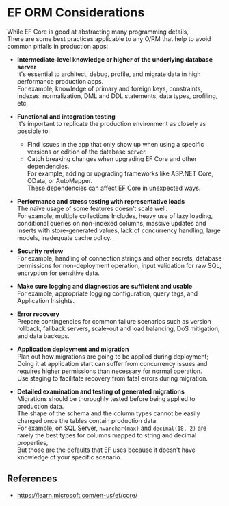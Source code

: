 # EF ORM Considerations

While EF Core is good at abstracting many programming details,  
There are some best practices applicable to any O/RM that help to avoid common pitfalls in production apps:

- **Intermediate-level knowledge or higher of the underlying database server**  
  It's essential to architect, debug, profile, and migrate data in high performance production apps.  
  For example, knowledge of primary and foreign keys, constraints, indexes, normalization, DML and DDL statements, data types, profiling, etc.

- **Functional and integration testing**  
  It's important to replicate the production environment as closely as possible to:

  - Find issues in the app that only show up when using a specific versions or edition of the database server.
  - Catch breaking changes when upgrading EF Core and other dependencies.  
    For example, adding or upgrading frameworks like ASP.NET Core, OData, or AutoMapper.  
    These dependencies can affect EF Core in unexpected ways.

- **Performance and stress testing with representative loads**  
  The naïve usage of some features doesn't scale well.  
  For example, multiple collections Includes, heavy use of lazy loading, conditional queries on non-indexed columns, massive updates and inserts with store-generated values, lack of concurrency handling, large models, inadequate cache policy.

- **Security review**  
  For example, handling of connection strings and other secrets, database permissions for non-deployment operation, input validation for raw SQL, encryption for sensitive data.

- **Make sure logging and diagnostics are sufficient and usable**  
  For example, appropriate logging configuration, query tags, and Application Insights.

- **Error recovery**  
  Prepare contingencies for common failure scenarios such as version rollback, fallback servers, scale-out and load balancing, DoS mitigation, and data backups.

- **Application deployment and migration**  
  Plan out how migrations are going to be applied during deployment;  
  Doing it at application start can suffer from concurrency issues and requires higher permissions than necessary for normal operation.  
  Use staging to facilitate recovery from fatal errors during migration.

- **Detailed examination and testing of generated migrations**  
  Migrations should be thoroughly tested before being applied to production data.  
  The shape of the schema and the column types cannot be easily changed once the tables contain production data.  
  For example, on SQL Server, `nvarchar(max)` and `decimal(18, 2)` are rarely the best types for columns mapped to string and decimal properties,  
  But those are the defaults that EF uses because it doesn't have knowledge of your specific scenario.

## References

- https://learn.microsoft.com/en-us/ef/core/
